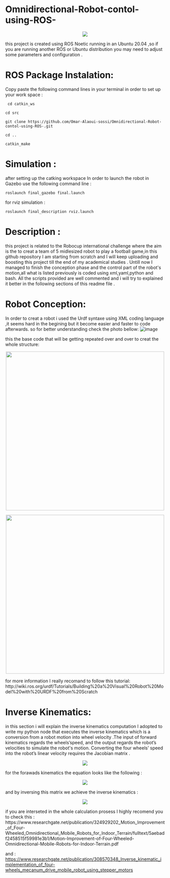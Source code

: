 # Omnidirectional-Robot-contol-using-ROS-

<p align="center">
   <img src=https://user-images.githubusercontent.com/91972670/174865626-2edb3505-2600-4497-8e95-7cce75de9c61.png >  
</p>

this project is created using ROS Noetic running in an Ubuntu 20.04 ,so if you are running another ROS or Ubuntu distribution you may need to adjust some parameters and configuration .

# ROS Package Instalation: 

Copy paste the following command lines in your terminal in order to set up your work space  :

``
cd catkin_ws``

``cd src``


``git clone https://github.com/Omar-Alaoui-sossi/Omnidirectional-Robot-contol-using-ROS-.git``

``cd ..``

``catkin_make``

# Simulation :
after setting up the catking workspace 
In order to launch the robot in Gazebo use the following command line :

`roslaunch final_gazebo final.launch `

for rviz simulation :

`roslaunch final_description rviz.launch`


# Description :

this project is related to the Robocup international challenge where the aim is the to creat a team of 5 midlesized robot to play a football game,in this github repository I am starting from scratch and I will keep uploading and boosting this project till the end of my academical studies .
Untill now I managed to finish the conception phase and the control part of the robot's motion,all what is listed previously is coded using xml,yaml,python and bash. 
All the scripts provided are well commented and i will try to explained it better in the following sections of this readme file .

# Robot Conception:

In order to creat a robot i used the Urdf syntaxe using XML coding language ,it seems hard in the begining but it become easier and faster to code afterwards.
so for better understanding check the photo bellow: 
![image](https://user-images.githubusercontent.com/91972670/174873302-d48db0a5-4ba5-4895-b529-403a3714cd42.png)

this the base code that will be getting repeated over and over to creat the whole structure:
<p align="center">
<img src="https://user-images.githubusercontent.com/91972670/174870565-ea2b0fcf-8f25-42a5-a513-d5deab6fc4fe.png" width="500" height="500" />
</p>
<p align="center">
<img src="https://user-images.githubusercontent.com/91972670/174872013-879a91e1-6268-49d0-8600-72370004bf02.png" width="500" height="500" />
</p>
for more information I really recomand to follow this tutorial: http://wiki.ros.org/urdf/Tutorials/Building%20a%20Visual%20Robot%20Model%20with%20URDF%20from%20Scratch

# Inverse Kinematics:

in this section i will explain the inverse kinematics computation I adopted to write my python node that executes the inverse kinematics which is a conversion from a robot motion into wheel velocity .The input of forward kinematics regards the wheels’speed, and the output regards the robot’s velocities 
 to simulate the robot's motion. Converting the four wheels’ speed into the robot’s linear velocity requires the Jacobian matrix . 
 <p align="center">
  <img src=https://user-images.githubusercontent.com/91972670/174830808-97bcdd66-9d69-4114-8dfd-92ae6f779585.PNG >
 </p>

for the forawads kinematics the equation looks like the following :
<p align="center">
   <img src=https://user-images.githubusercontent.com/91972670/174830621-9d3207a2-8412-405a-bef7-8d2603910b15.PNG>
</p>
and by inversing this matrix we achieve the inverse kinematics :
<p align="center">
  <img src=https://user-images.githubusercontent.com/91972670/174830730-cf24af80-af49-4b10-83bb-2a9dc060c8b3.png>
</p>
if you are interseted in the whole calculation prosess I highly recomend you to check this : https://www.researchgate.net/publication/324929202_Motion_Improvement_of_Four-Wheeled_Omnidirectional_Mobile_Robots_for_Indoor_Terrain/fulltext/5aebadf2458515f59981e3b1/Motion-Improvement-of-Four-Wheeled-Omnidirectional-Mobile-Robots-for-Indoor-Terrain.pdf

and : https://www.researchgate.net/publication/308570348_Inverse_kinematic_implementation_of_four-wheels_mecanum_drive_mobile_robot_using_stepper_motors
